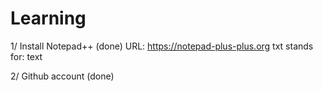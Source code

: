 # Learning 

1/ Install Notepad++ (done)
URL: https://notepad-plus-plus.org
txt stands for: text


2/ Github account (done)




